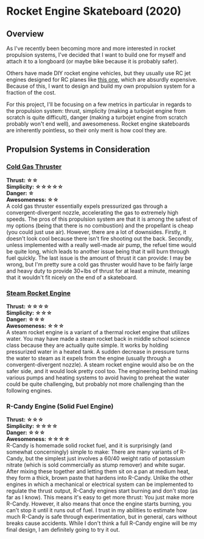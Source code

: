 # Rocket Engine Skateboard (2020)

## Overview  
As I've recently been becoming more and more interested in rocket propulsion systems, I've decided that I want to build one for myself and attach it to a longboard (or maybe bike because it is probably safer).

Others have made DIY rocket engine vehicles, but they usually use RC jet engines designed for RC planes like [this one](https://www.dreamworksrc.com/catalog/product/view/id/1434/s/jetcat-p100-rx-22-lbs-thrust-rc-turbine-engine/category/75/), which are absurdly expensive. Because of this, I want to design and build my own propulsion system for a fraction of the cost.

For this project, I'll be focusing on a few metrics in particular in regards to the propulsion system: thrust, simplicity (making a turbojet engine from scratch is quite difficult), danger (making a turbojet engine from scratch probably won't end well), and awesomeness. Rocket engine skateboards are inherently pointless, so their only merit is how cool they are. 

## Propulsion Systems in Consideration  
### [Cold Gas Thruster](https://en.wikipedia.org/wiki/Cold_gas_thruster#/media/File:Cold_gas_thruster_diagram.png)  
**Thrust: ☆☆**  
**Simplicity: ☆☆☆☆☆**  
**Danger: ☆**  
**Awesomeness: ☆☆**  
A cold gas thruster essentially expels pressurized gas through a convergent-divergent nozzle, accelerating the gas to extremely high speeds. The pros of this propulsion system are that it is among the safest of my options (being that there is no combustion) and the propellant is cheap (you could just use air). However, there are a lot of downsides. Firstly, it doesn't look cool because there isn't fire shooting out the back. Secondly, unless implemented with a really well-made air pump, the refuel time would be quite long, which leads to another issue being that it will burn through fuel quickly. The last issue is the amount of thrust it can provide: I may be wrong, but I'm pretty sure a cold gas thruster would have to be fairly large and heavy duty to provide 30+lbs of thrust for at least a minute, meaning that it wouldn't fit nicely on the end of a skateboard.

### [Steam Rocket Engine](https://en.wikipedia.org/wiki/Steam_rocket) 
**Thrust: ☆☆☆☆**  
**Simplicity: ☆☆☆**  
**Danger: ☆☆☆**  
**Awesomeness: ☆☆☆**  
A steam rocket engine is a variant of a thermal rocket engine that utilizes water. You may have made a steam rocket back in middle school science class because they are actually quite simple. It works by holding pressurized water in a heated tank. A sudden decrease in pressure turns the water to steam as it expels from the engine (usually through a convergent-divergent nozzle). A steam rocket engine would also be on the safer side, and it would look pretty cool too. The engineering behind making various pumps and heating systems to avoid having to preheat the water could be quite challenging, but probably not more challenging than the following engines.

### R-Candy Engine (Solid Fuel Engine)  
**Thrust: ☆☆☆**  
**Simplicity: ☆☆☆☆**  
**Danger: ☆☆☆**  
**Awesomeness: ☆☆☆☆**  
R-Candy is homemade solid rocket fuel, and it is surprisingly (and somewhat concerningly) simple to make: There are many variants of R-Candy, but the simplest just involves a 60/40 weight ratio of potassium nitrate (which is sold commercially as stump remover) and white sugar. After mixing these together and letting them sit on a pan at medium heat, they form a thick, brown paste that hardens into R-Candy. Unlike the other engines in which a mechanical or electrical system can be implemented to regulate the thrust output, R-Candy engines start burning and don't stop (as far as I know). This means it's easy to get more thrust: You just make more R-Candy. However, it also means that once the engine starts burning, you can't stop it until it runs out of fuel. I trust in my abilities to estimate how much R-Candy is safe through experimentation, but in general, cars without breaks cause accidents. While I don't think a full R-Candy engine will be my final design, I am definitely going to try it out.


